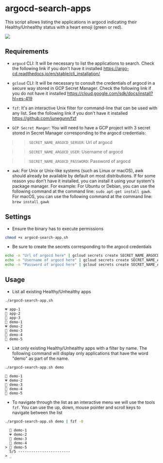 # argocd-search-apps
This script allows listing the applications in argocd indicating their Healthy/Unhealthy status with a heart emoji (green or red).

<img src="https://argocd-image-updater.readthedocs.io/en/latest/assets/logo.png"/>

## Requirements

- ```argocd``` CLI:
It will be necessary to list the applications to search.
Check the following link if you don't have it installed https://argo-cd.readthedocs.io/en/stable/cli_installation/

- ```gcloud``` CLI:
It will be necessary to consult the credentials of argocd in a secure way stored in GCP Secret Manager. 
Check the following link if you do not have it installed https://cloud.google.com/sdk/docs/install?hl=es-419

- ```fzf```: It's an interactive Unix filter for command-line that can be used with any list. 
See the following link if you don't have it installed https://github.com/junegunn/fzf

- ```GCP Secret Manger```: 
You will need to have a GCP project with 3 secret stored in Secret Manager corresponding to the argocd credentials:

>> ```SECRET_NAME_ARGOCD_SERVER```: Url of argocd

>> ```SECRET_NAME_ARGOCD_USER```: Username of argocd

>> ```SECRET_NAME_ARGOCD_PASSWORD```: Password of argocd


- ```awk```: 
For Unix or Unix-like systems (such as Linux or macOS), awk should already be available by default on most distributions. If for some reason you don't have it installed, you can install it using your system's package manager. For example: For Ubuntu or Debian, you can use the following command at the command line: ```sudo apt-get install gawk```. For macOS,  you can use the following command at the command line: ```brew install gawk```
## Settings

- Ensure the binary has to execute permissions
```bash
chmod +x argocd-search-app.sh
```
- Be sure to create the secrets corresponding to the argocd credentials
```bash
echo -n "Url of argocd here" | gcloud secrets create SECRET_NAME_ARGOCD_SERVER --data-file=- --project=<GCP_PROJECT_ID>
echo -n "Username of argocd here" | gcloud secrets create SECRET_NAME_ARGOCD_SERVER --data-file=- --project=<GCP_PROJECT_ID>
echo -n "Password of argocd here" | gcloud secrets create SECRET_NAME_ARGOCD_SERVER --data-file=- --project=<GCP_PROJECT_ID>
```

## Usage

- List all existing Healthy/Unhealthy apps

```bash
./argocd-search-app.sh
```
```
💔 app-1
💚 app-2
💚 app-3
💚 demo-1
💔 demo-2
💚 demo-3
💚 demo-4
💚 demo-5
```

- List only existing Healthy/Unhealthy apps with a filter by name. The following command will display only applications that have the word "demo" as part of the name.

```bash
./argocd-search-app.sh demo
```
```
💚 demo-1
💔 demo-2
💚 demo-3
💚 demo-4
💚 demo-5
```
- To navigate through the list as an interactive menu we will use the tools ```fzf```. You can use the up, down, mouse pointer and scroll keys to navigate between the list

```bash
./argocd-search-app.sh demo | fzf -0
```
```
  💚 demo-1
  💔 demo-2
  💚 demo-3
  💚 demo-4
> 💚 demo-5
  5/5 ------------------------
> _
```